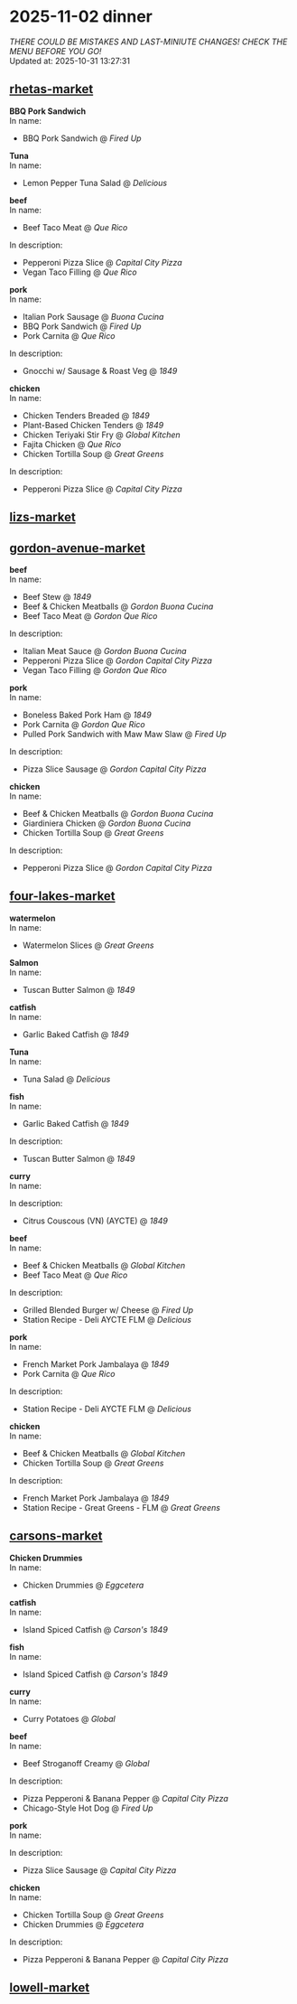 # 2025-11-02 dinner  
*THERE COULD BE MISTAKES AND LAST-MINIUTE CHANGES! CHECK THE MENU BEFORE YOU GO!*  
Updated at: 2025-10-31 13:27:31  
## [rhetas-market](https://wisc-housingdining.nutrislice.com/menu/rhetas-market/dinner/2025-11-02)  
**BBQ Pork Sandwich**  
In name:   
 - BBQ Pork Sandwich @ *Fired Up*  
  
**Tuna**  
In name:   
 - Lemon Pepper Tuna Salad @ *Delicious*  
  
**beef**  
In name:   
 - Beef Taco Meat @ *Que Rico*  
  
In description:   
 - Pepperoni Pizza Slice @ *Capital City Pizza*  
 - Vegan Taco Filling @ *Que Rico*  
  
**pork**  
In name:   
 - Italian Pork Sausage @ *Buona Cucina*  
 - BBQ Pork Sandwich @ *Fired Up*  
 - Pork Carnita @ *Que Rico*  
  
In description:   
 - Gnocchi w/ Sausage & Roast Veg @ *1849*  
  
**chicken**  
In name:   
 - Chicken Tenders Breaded @ *1849*  
 - Plant-Based Chicken Tenders @ *1849*  
 - Chicken Teriyaki Stir Fry @ *Global Kitchen*  
 - Fajita Chicken @ *Que Rico*  
 - Chicken Tortilla Soup @ *Great Greens*  
  
In description:   
 - Pepperoni Pizza Slice @ *Capital City Pizza*  
  
## [lizs-market](https://wisc-housingdining.nutrislice.com/menu/lizs-market/dinner/2025-11-02)  
## [gordon-avenue-market](https://wisc-housingdining.nutrislice.com/menu/gordon-avenue-market/dinner/2025-11-02)  
**beef**  
In name:   
 - Beef Stew @ *1849*  
 - Beef & Chicken Meatballs @ *Gordon Buona Cucina*  
 - Beef Taco Meat @ *Gordon Que Rico*  
  
In description:   
 - Italian Meat Sauce @ *Gordon Buona Cucina*  
 - Pepperoni Pizza Slice @ *Gordon Capital City Pizza*  
 - Vegan Taco Filling @ *Gordon Que Rico*  
  
**pork**  
In name:   
 - Boneless Baked Pork Ham @ *1849*  
 - Pork Carnita @ *Gordon Que Rico*  
 - Pulled Pork Sandwich with Maw Maw Slaw @ *Fired Up*  
  
In description:   
 - Pizza Slice Sausage @ *Gordon Capital City Pizza*  
  
**chicken**  
In name:   
 - Beef & Chicken Meatballs @ *Gordon Buona Cucina*  
 - Giardiniera Chicken @ *Gordon Buona Cucina*  
 - Chicken Tortilla Soup @ *Great Greens*  
  
In description:   
 - Pepperoni Pizza Slice @ *Gordon Capital City Pizza*  
  
## [four-lakes-market](https://wisc-housingdining.nutrislice.com/menu/four-lakes-market/dinner/2025-11-02)  
**watermelon**  
In name:   
 - Watermelon Slices @ *Great Greens*  
  
**Salmon**  
In name:   
 - Tuscan Butter Salmon @ *1849*  
  
**catfish**  
In name:   
 - Garlic Baked Catfish @ *1849*  
  
**Tuna**  
In name:   
 - Tuna Salad @ *Delicious*  
  
**fish**  
In name:   
 - Garlic Baked Catfish @ *1849*  
  
In description:   
 - Tuscan Butter Salmon @ *1849*  
  
**curry**  
In name:   
  
In description:   
 - Citrus Couscous (VN) (AYCTE) @ *1849*  
  
**beef**  
In name:   
 - Beef & Chicken Meatballs @ *Global Kitchen*  
 - Beef Taco Meat @ *Que Rico*  
  
In description:   
 - Grilled Blended Burger w/ Cheese @ *Fired Up*  
 - Station Recipe - Deli  AYCTE FLM @ *Delicious*  
  
**pork**  
In name:   
 - French Market Pork Jambalaya @ *1849*  
 - Pork Carnita @ *Que Rico*  
  
In description:   
 - Station Recipe - Deli  AYCTE FLM @ *Delicious*  
  
**chicken**  
In name:   
 - Beef & Chicken Meatballs @ *Global Kitchen*  
 - Chicken Tortilla Soup @ *Great Greens*  
  
In description:   
 - French Market Pork Jambalaya @ *1849*  
 - Station Recipe - Great Greens - FLM @ *Great Greens*  
  
## [carsons-market](https://wisc-housingdining.nutrislice.com/menu/carsons-market/dinner/2025-11-02)  
**Chicken Drummies**  
In name:   
 - Chicken Drummies @ *Eggcetera*  
  
**catfish**  
In name:   
 - Island Spiced Catfish @ *Carson's 1849*  
  
**fish**  
In name:   
 - Island Spiced Catfish @ *Carson's 1849*  
  
**curry**  
In name:   
 - Curry Potatoes @ *Global*  
  
**beef**  
In name:   
 - Beef Stroganoff Creamy @ *Global*  
  
In description:   
 - Pizza Pepperoni & Banana Pepper @ *Capital City Pizza*  
 - Chicago-Style Hot Dog @ *Fired Up*  
  
**pork**  
In name:   
  
In description:   
 - Pizza Slice Sausage @ *Capital City Pizza*  
  
**chicken**  
In name:   
 - Chicken Tortilla Soup @ *Great Greens*  
 - Chicken Drummies @ *Eggcetera*  
  
In description:   
 - Pizza Pepperoni & Banana Pepper @ *Capital City Pizza*  
  
## [lowell-market](https://wisc-housingdining.nutrislice.com/menu/lowell-market/dinner/2025-11-02)  
  
